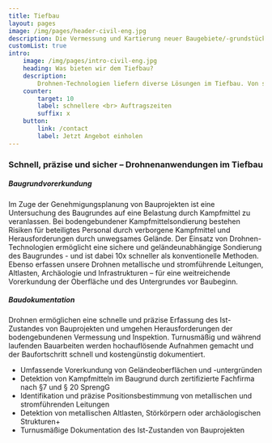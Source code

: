 ```yaml
---
title: Tiefbau
layout: pages
image: /img/pages/header-civil-eng.jpg
description: Die Vermessung und Kartierung neuer Baugebiete/-grundstücke spielt oft für Bauvorhaben eine entscheidende Rolle.
customList: true
intro:
    image: /img/pages/intro-civil-eng.jpg
    heading: Was bieten wir dem Tiefbau?
    description:
        Drohnen-Technologien liefern diverse Lösungen im Tiefbau. Von sicherer Baugrunderkundung bis zur turnusmäßigen Baudokumentation - Wir unterstützen Unternehmen in allen Bauphasen
    counter:
        target: 10
        label: schnellere <br> Auftragszeiten
        suffix: x
    button:
        link: /contact
        label: Jetzt Angebot einholen
---
```


### Schnell, präzise und sicher – Drohnenanwendungen im Tiefbau

##### Baugrundvorerkundung

Im Zuge der Genehmigungsplanung von Bauprojekten ist eine Untersuchung des Baugrundes auf eine Belastung durch Kampfmittel zu veranlassen. Bei bodengebundener Kampfmittelsondierung bestehen Risiken für beteiligtes Personal durch verborgene Kampfmittel und Herausforderungen durch unwegsames Gelände. Der Einsatz von Drohnen-Technologien ermöglicht eine sichere und geländeunabhängige Sondierung des Baugrundes - und ist dabei 10x schneller als konventionelle Methoden. Ebenso erfassen unsere Drohnen metallische und stromführende Leitungen, Altlasten, Archäologie und Infrastrukturen – für eine weitreichende Vorerkundung der Oberfläche und des Untergrundes vor Baubeginn.

##### Baudokumentation

Drohnen ermöglichen eine schnelle und präzise Erfassung des Ist-Zustandes von Bauprojekten und umgehen Herausforderungen der bodengebundenen Vermessung und Inspektion. Turnusmäßig und während laufenden Bauarbeiten werden hochauflösende Aufnahmen gemacht und der Baufortschritt schnell und kostengünstig dokumentiert.

* Umfassende Vorerkundung von Geländeoberflächen und -untergründen
* Detektion von Kampfmitteln im Baugrund durch zertifizierte Fachfirma nach §7 und § 20 SprengG
* Identifikation und präzise Positionsbestimmung von metallischen und stromführenden Leitungen
* Detektion von metallischen Altlasten, Störkörpern oder archäologischen Strukturen+
* Turnusmäßige Dokumentation des Ist-Zustanden von Bauprojekten